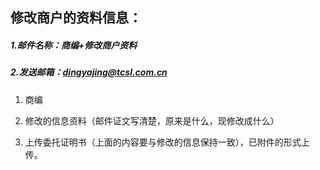 ## 修改商户的资料信息：

##### 1.邮件名称：商编+修改商户资料

##### 2.发送邮箱：[dingyajing@tcsl.com.cn](mailto:dingyajing@tcsl.com.cn)

1. 商编

2. 修改的信息资料（邮件证文写清楚，原来是什么，现修改成什么）

3. 上传委托证明书（上面的内容要与修改的信息保持一致），已附件的形式上传。

